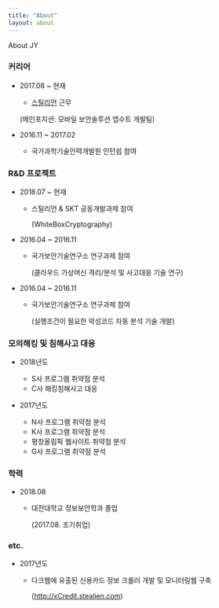 ```yaml
---
title: "About"
layout: about
---
```


About JY


### **커리어**
- 2017.08 ~ 현재
  + [스틸리언](https://www.stealien.com/) 근무

  (메인포지션: 모바일 보안솔루션 앱수트 개발팀)
  

- 2016.11 ~ 2017.02
  + 국가과학기술인력개발원 인턴쉽 참여



### **R&D 프로젝트**

- 2018.07 ~ 현재
  + 스틸리언 & SKT 공동개발과제 참여 

     (WhiteBoxCryptography)
   

- 2016.04 ~ 2016.11 
  + 국가보안기술연구소 연구과제 참여 

     (클라우드 가상머신 격리/분석 및 사고대응 기술 연구)
    

- 2016.04 ~ 2016.11 
  + 국가보안기술연구소 연구과제 참여 

     (실행조건이 필요한 악성코드 자동 분석 기술 개발)



### **모의해킹 및 침해사고 대응**

- 2018년도
  + S사 프로그램 취약점 분석
  + C사 해킹침해사고 대응


- 2017년도
  + N사 프로그램 취약점 분석
  + K사 프로그램 취약점 분석
  + 평창올림픽 웹사이트 취약점 분석
  + G사 프로그램 취약점 분석


### **학력**

- 2018.08 
  + 대전대학교 정보보안학과 졸업 

     (2017.08. 조기취업)
    

### **etc.**

- 2017년도
  + 다크웹에 유출된 신용카드 정보 크롤러 개발 및 모니터링웹 구축

     (http://xCredit.stealien.com)



